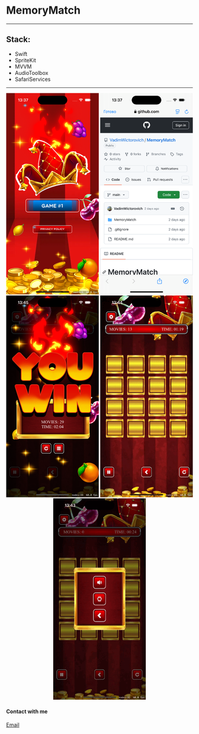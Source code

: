 # MemoryMatch

___
## Stack:
- Swift
- SpriteKit
- MVVM
- AudioToolbox
- SafariServices


---
<p align="center">
      <img src="https://github.com/VadimWictorovich/MemoryMatch/blob/main/Presentation/game1.png" width="250"> <img src="https://github.com/VadimWictorovich/MemoryMatch/blob/main/Presentation/game2.png" width="250"> <img src="https://github.com/VadimWictorovich/MemoryMatch/blob/main/Presentation/game3.png" width="250"> <img src="https://github.com/VadimWictorovich/MemoryMatch/blob/main/Presentation/game4.gif" width="250"> <img src="https://github.com/VadimWictorovich/MemoryMatch/blob/main/Presentation/game5.gif" width="250">
</p>

#### Contact with me
[Email](mailto:vadim.wictorowich@gmail.com "vadim.wictorowich@gmail.com")
